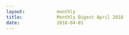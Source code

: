 ```yaml
---
layout:            monthly
title:             Monthly Digest April 2018
date:              2018-04-01
---
```

